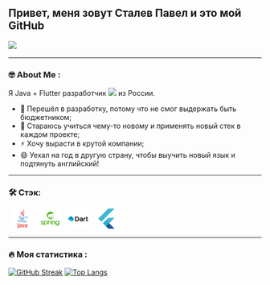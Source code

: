 ## Привет, меня зовут Сталев Павел и это мой GitHub

<img src="https://img.freepik.com/free-vector/programmer-concept-illustration_114360-2417.jpg">

---

### :nerd_face: About Me :

Я Java + Flutter разработчик <img src="https://media.giphy.com/media/WUlplcMpOCEmTGBtBW/giphy.gif" width="30"> из
России.

- 🔭 Перешёл в разработку, потому что не смог выдержать быть бюджетником;
- 🌱 Стараюсь учиться чему-то новому и применять новый стек в каждом проекте;
- ⚡ Хочу вырасти в крутой компании;
- 😄 Уехал на год в другую страну, чтобы выучить новый язык и подтянуть английский!

---

### :hammer_and_wrench: Стэк:

<div>
  <img src="https://github.com/devicons/devicon/blob/master/icons/java/java-original-wordmark.svg" title="Java" alt="Java" width="40" height="40"/>&nbsp;
  <img src="https://github.com/devicons/devicon/blob/master/icons/spring/spring-original-wordmark.svg" title="Spring" alt="spring" width="40" height="40"/>&nbsp;
  <img src="https://github.com/devicons/devicon/blob/master/icons/dart/dart-original-wordmark.svg"  title="Dart" alt="dart" width="40" height="40"/>&nbsp;
  <img src="https://github.com/devicons/devicon/blob/master/icons/flutter/flutter-original.svg" title="Flutter" alt="Flutter" width="40" height="40"/>&nbsp;

</div>

---

### :fire: Моя статистика :

[![GitHub Streak](http://github-readme-streak-stats.herokuapp.com?user=StalevPavel&theme=dark&background=000000)](https://git.io/streak-stats)
[![Top Langs](https://github-readme-stats.vercel.app/api/top-langs/?username=StalevPavel&layout=compact&theme=vision-friendly-dark)](https://github.com/anuraghazra/github-readme-stats)
